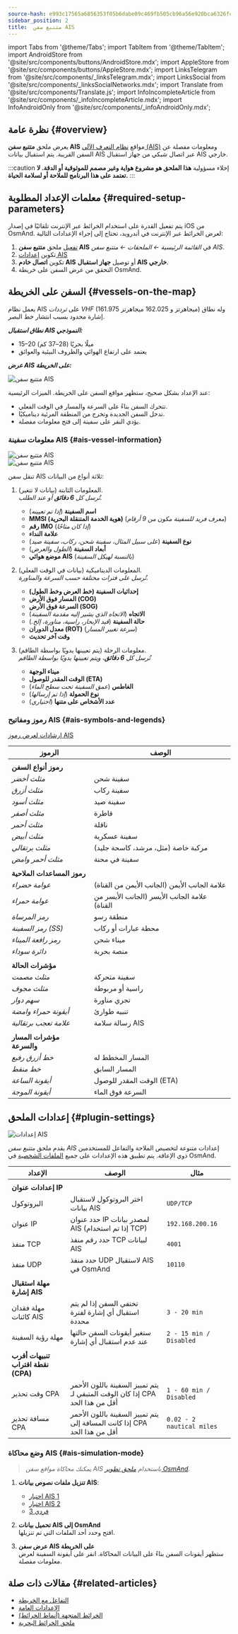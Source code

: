 ```yaml
---
source-hash: e993c17565a6856353f05b6dabe09c469fb505cb96a56e920bca6326fc3eb2e1
sidebar_position: 2
title:  متتبع سفن AIS
---
```

import Tabs from '@theme/Tabs';
import TabItem from '@theme/TabItem';
import AndroidStore from '@site/src/components/buttons/AndroidStore.mdx';
import AppleStore from '@site/src/components/buttons/AppleStore.mdx';
import LinksTelegram from '@site/src/components/_linksTelegram.mdx';
import LinksSocial from '@site/src/components/_linksSocialNetworks.mdx';
import Translate from '@site/src/components/Translate.js';
import InfoIncompleteArticle from '@site/src/components/_infoIncompleteArticle.mdx';
import InfoAndroidOnly from '@site/src/components/_infoAndroidOnly.mdx';



<InfoAndroidOnly />

## نظرة عامة {#overview}

يعرض ملحق **متتبع سفن AIS** مواقع [نظام التعرف الآلي (AIS)](https://en.wikipedia.org/wiki/Automatic_identification_system) ومعلومات مفصلة عن السفن القريبة. يتم استقبال بيانات AIS عبر اتصال شبكي من جهاز استقبال AIS خارجي.

:::caution إخلاء مسؤولية
**هذا الملحق هو مشروع هواية وغير مصمم للموثوقية أو الدقة. لا تعتمد على هذا البرنامج للملاحة أو لسلامة الحياة.**
:::


## معلمات الإعداد المطلوبة {#required-setup-parameters}

يتم تفعيل القدرة على استخدام الخرائط عبر الإنترنت تلقائيًا في إصدار iOS من OsmAnd. لعرض الخرائط عبر الإنترنت في أندرويد، تحتاج إلى إجراء الإعدادات التالية:

1. [تفعيل](../plugins/index.md#enable--disable) ملحق **متتبع سفن AIS** في *القائمة الرئيسية ← الملحقات ← متتبع سفن AIS*.
2. تكوين [إعدادات AIS](../map/raster-maps.md#select-raster-maps)
3. تكوين **اتصال خادم AIS** أو توصيل **جهاز استقبال AIS خارجي**.
4. التحقق من عرض السفن على خريطة OsmAnd.

## السفن على الخريطة {#vessels-on-the-map}

يعمل نظام AIS على *ترددات VHF* (161.975 ميجاهرتز و 162.025 ميجاهرتز) وله نطاق إشارة محدود بسبب انتشار خط البصر.

***نطاق استقبال AIS النموذجي:***

- 15–20 ميلًا بحريًا (28–37 كم)
- يعتمد على ارتفاع الهوائي والظروف البيئية والعوائق

***عرض AIS على الخريطة:***

<Tabs groupId="operating-systems" queryString="current-os">

<TabItem value="android" label="أندرويد">

![متتبع سفن AIS](@site/static/img/plugins/ais/ais.png)

</TabItem>

</Tabs>

عند الإعداد بشكل صحيح، ستظهر مواقع السفن على الخريطة. الميزات الرئيسية:

- تتحرك السفن بناءً على السرعة والمسار في الوقت الفعلي.
- تدخل السفن الجديدة وتخرج من المنطقة المرئية ديناميكيًا.
- يؤدي النقر على سفينة إلى فتح معلومات مفصلة.


### معلومات سفينة AIS {#ais-vessel-information}

<Tabs groupId="operating-systems" queryString="current-os">

<TabItem value="android" label="أندرويد">

![متتبع سفن AIS](@site/static/img/plugins/ais/ais_menu.png)  
![متتبع سفن AIS](@site/static/img/plugins/ais/ais_menu_2.png)

</TabItem>

</Tabs>

تنقل سفن AIS ثلاثة أنواع من البيانات:

1. المعلومات الثابتة (بيانات لا تتغير).  
    *تُرسل كل **6 دقائق** أو عند الطلب.*

    - **اسم السفينة** (*إذا تم تعيينه*)  
    - **MMSI (هوية الخدمة المتنقلة البحرية)** (*معرف فريد للسفينة مكون من 9 أرقام*)
    - **رقم IMO** (*إذا كان متاحًا*)  
    - **علامة النداء**  
    - **نوع السفينة** (*على سبيل المثال، سفينة شحن، ركاب، سفينة صيد*)  
    - **أبعاد السفينة** (*الطول والعرض*)  
    - **موضع هوائي AIS** (*بالنسبة لهيكل السفينة*)  

2. المعلومات الديناميكية (بيانات في الوقت الفعلي).  
    *تُرسل على فترات مختلفة حسب السرعة والمناورة.*

    - **إحداثيات السفينة (خط العرض وخط الطول)**  
    - **المسار فوق الأرض (COG)**  
    - **السرعة فوق الأرض (SOG)**  
    - **الاتجاه** (*الاتجاه الذي يشير إليه مقدمة السفينة*)
    - **حالة السفينة** (*قيد الإبحار، راسية، مناورة، إلخ.*)  
    - **معدل الدوران (ROT)** (*سرعة تغيير المسار*)  
    - **وقت آخر تحديث**  

3. معلومات الرحلة (يتم تعيينها يدويًا بواسطة الطاقم).  
    *تُرسل كل **6 دقائق**، ويتم تعيينها يدويًا بواسطة الطاقم*

    - **ميناء الوجهة**
    - **الوقت المقدر للوصول (ETA)**  
    - **الغاطس** (*عمق السفينة تحت سطح الماء*)  
    - **نوع الحمولة** (*إذا تم إرسالها*)
    - **عدد الأشخاص على متنها** (*اختياري*)  

### رموز ومفاتيح AIS {#ais-symbols-and-legends}

[إرشادات لعرض رموز AIS](https://www.e-navigation.nl/sites/default/files/sn_circ243-rev.2_-_guidelines_for_the_presentation_of_navigation-related_symbols_terms_and_abbreviations.pdf)

| الرموز             | الوصف   |
|---------------------|---------------|
| | |
| **رموز أنواع السفن** |    |
| *مثلث أخضر*    | سفينة شحن    |
| *مثلث أزرق*     | سفينة ركاب |
| *مثلث أسود*    | سفينة صيد |
| *مثلث أصفر*   | قاطرة       |
| *مثلث أحمر*      | ناقلة        |
| *مثلث أبيض*    | سفينة عسكرية |
| *مثلث برتقالي*   | مركبة خاصة (مثل، مرشد، كاسحة جليد) |
| *مثلث أحمر وامض* | سفينة في محنة |
| | |
| **رموز المساعدات الملاحية** |    |
| *عوامة خضراء*              | علامة الجانب الأيمن (الجانب الأيمن من القناة) |
| *عوامة حمراء*                | علامة الجانب الأيسر (الجانب الأيسر من القناة) |
| *رمز المرساة*           | منطقة رسو |
| *رمز السفينة (SS)*        | محطة عبارات أو ركاب |
| *رمز رافعة الميناء*       | ميناء شحن |
| *دائرة سوداء*            | منصة بحرية |
| | |
| **مؤشرات الحالة** |    |
| *مثلث مصمت*  | سفينة متحركة |
| *مثلث مجوف* | راسية أو مربوطة |
| *سهم دوار*  | تجري مناورة |
| *أيقونة حمراء وامضة* | تنبيه طوارئ |
| *علامة تعجب برتقالية* | رسالة سلامة AIS |
| | |
| **مؤشرات المسار والسرعة** |    |
| *خط أزرق رفيع*  | المسار المخطط له |
| *خط منقط*     | المسار السابق |
| *أيقونة الساعة*      | الوقت المقدر للوصول (ETA) |
| *أيقونة الموجة*       | السرعة فوق الماء |

## إعدادات الملحق {#plugin-settings}

<Tabs groupId="operating-systems" queryString="current-os">

<TabItem value="android" label="أندرويد">

*<Translate android="true" ids="shared_string_menu,plugins_menu_group,plugin_ais_tracker_name,shared_string_settings"/>*

![إعدادات AIS](@site/static/img/plugins/ais/ais_settings_2.png)  

</TabItem>

</Tabs>

يقدم ملحق *متتبع سفن AIS* إعدادات متنوعة لتخصيص الملاحة والتفاعل للمستخدمين ذوي الإعاقة. يتم تطبيق هذه الإعدادات على جميع [الملفات الشخصية](../personal/profiles.md) في OsmAnd.

| الإعداد |  الوصف  | مثال  |
|---------|---------------|----------|
| | | |
| **إعدادات عنوان IP** | | |
| البروتوكول   | اختر البروتوكول لاستقبال بيانات AIS | `UDP/TCP` |
| عنوان IP | حدد عنوان IP لمصدر بيانات AIS (إذا تم استخدام TCP) | `192.168.200.16` |
| منفذ TCP   | حدد رقم منفذ TCP لبيانات AIS | `4001` |
| منفذ UDP   | حدد منفذ UDP لاستقبال AIS في OsmAnd  | `10110` |
| | | |
| **مهلة استقبال إشارة AIS** | |  |
| مهلة فقدان كائنات AIS     | تختفي السفن إذا لم يتم استقبال أي إشارة لفترة محددة | `3 - 20 min` |
| مهلة رؤية السفينة      | ستغير أيقونات السفن حالتها عند عدم استقبال أي إشارة | `2 - 15 min / Disabled` |
| | | |
| **تنبيهات أقرب نقطة اقتراب (CPA)** | | |
| وقت تحذير CPA | يتم تمييز السفينة باللون الأحمر إذا كان الوقت المتبقي لـ CPA أقل من هذا الحد | `1 - 60 min / Disabled` |
| مسافة تحذير CPA | يتم تمييز السفينة باللون الأحمر إذا كانت المسافة إلى CPA أقل من هذا الحد | `0.02 - 2 nautical miles` |


### وضع محاكاة AIS {#ais-simulation-mode}

> *يمكنك محاكاة مواقع سفن AIS باستخدام [ملحق تطوير OsmAnd](../plugins/development.md).*

1. **تنزيل ملفات نصوص بيانات AIS**:

    - [اختبار AIS 1](https://github.com/user-attachments/files/18689404/ais_test_1.txt)
    - [اختبار AIS 2](https://github.com/user-attachments/files/18689405/ais_test_2.txt)
    - [فردي 3](https://github.com/user-attachments/files/18689403/333.txt)

2. **تحميل بيانات AIS إلى OsmAnd**  
افتح *<Translate android="true" ids="shared_string_menu,plugins_menu_group,development,shared_string_settings,ais_load_data"/>* وحدد أحد الملفات التي تم تنزيلها.

3. **عرض سفن AIS على الخريطة**  
ستظهر أيقونات السفن بناءً على البيانات المحاكاة. انقر على أيقونة السفينة لعرض معلومات مفصلة.


## مقالات ذات صلة {#related-articles}

- [التفاعل مع الخريطة](../../user/map/interact-with-map.md)
- [الإعدادات العامة](../../user/personal/global-settings.md)
- [الخرائط المتجهة (أنماط الخرائط)](../../user/map/vector-maps.md)
- [ملحق الخرائط البحرية](../../user/plugins/nautical-charts.md)